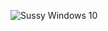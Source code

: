 ![Sussy Windows 10](https://raw.githubusercontent.com/LittleGithubBuilder/sussy-wussy-windows10/main/img.png)
